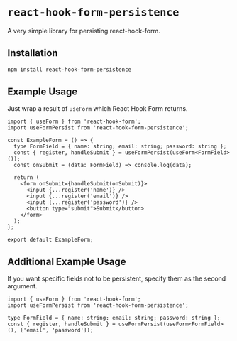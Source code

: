 # `react-hook-form-persistence`

A very simple library for persisting react-hook-form.

## Installation

```sh
npm install react-hook-form-persistence
```

## Example Usage

Just wrap a result of `useForm` which React Hook Form returns.

```tsx
import { useForm } from 'react-hook-form';
import useFormPersist from 'react-hook-form-persistence';

const ExampleForm = () => {
  type FormField = { name: string; email: string; password: string };
  const { register, handleSubmit } = useFormPersist(useForm<FormField>());
  const onSubmit = (data: FormField) => console.log(data);

  return (
    <form onSubmit={handleSubmit(onSubmit)}>
      <input {...register('name')} />
      <input {...register('email')} />
      <input {...register('password')} />
      <button type="submit">Submit</button>
    </form>
  );
};

export default ExampleForm;
```

## Additional Example Usage

If you want specific fields not to be persistent, specify them as the second argument.

```tsx
import { useForm } from 'react-hook-form';
import useFormPersist from 'react-hook-form-persistence';

type FormField = { name: string; email: string; password: string };
const { register, handleSubmit } = useFormPersist(useForm<FormField>(), ['email', 'password']);
```
